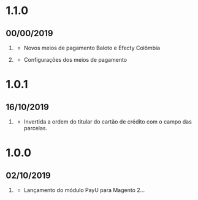 # 1.1.0
## 00/00/2019

1. [](#new)
    * Novos meios de pagamento Baloto e Efecty Colômbia
   
2. [](#Changed)
    * Configurações dos meios de pagamento

# 1.0.1
## 16/10/2019

1. [](#changed)
    * Invertida a ordem do titular do cartão de crédito com o campo das parcelas. 
    
# 1.0.0
## 02/10/2019

1. [](#new)
    * Lançamento do módulo PayU para Magento 2...